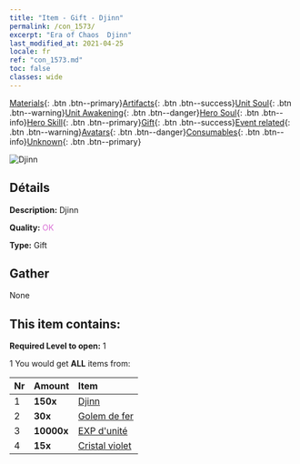 ```yaml
---
title: "Item - Gift - Djinn"
permalink: /con_1573/
excerpt: "Era of Chaos  Djinn"
last_modified_at: 2021-04-25
locale: fr
ref: "con_1573.md"
toc: false
classes: wide
---
```

 [Materials](/ItemsFR/){: .btn .btn--primary}[Artifacts](/ItemsFR/Artifacts/){: .btn .btn--success}[Unit Soul](/ItemsFR/UnitSoul/){: .btn .btn--warning}[Unit Awakening](/ItemsFR/UnitAwakening/){: .btn .btn--danger}[Hero Soul](/ItemsFR/HeroSoul/){: .btn .btn--info}[Hero Skill](/ItemsFR/HeroSkill/){: .btn .btn--primary}[Gift](/ItemsFR/Gift/){: .btn .btn--success}[Event related](/ItemsFR/Events/){: .btn .btn--warning}[Avatars](/ItemsFR/Avatars/){: .btn .btn--danger}[Consumables](/ItemsFR/Consumables/){: .btn .btn--info}[Unknown](/ItemsFR/Unknown/){: .btn .btn--primary}

 ![Djinn](/images/t/i_907079.png)

## Détails
 **Description:** Djinn

 **Quality:** <span style="color: #DA70D6">OK</span>

 **Type:** Gift

## Gather

  None

## This item contains:

 **Required Level to open:** 1

 1 You would get **ALL** items  from:

  | Nr | Amount |     Item    |
  |:---|:-------|:------------|
  | 1 |  **150x** | [Djinn](/ItemsFR/unt_239/) |  | 
  | 2 |  **30x** | [Golem de fer](/ItemsFR/unt_237/) |  | 
  | 3 |  **10000x** | [EXP d'unité](/ItemsFR/con_902/) |  | 
  | 4 |  **15x** | [Cristal violet](/ItemsFR/con_720/) |  | 
